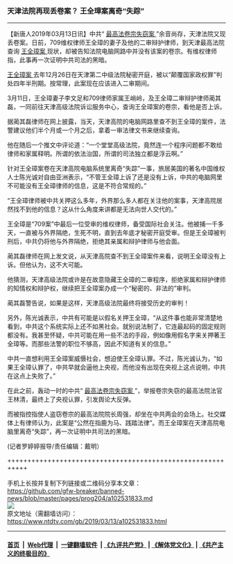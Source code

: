 ### 天津法院再现丢卷案？ 王全璋案离奇“失踪”
------------------------

<div class="post_content" itemprop="articleBody">
 <p>
  【新唐人2019年03月13日讯】中共“
  <a href="https://www.ntdtv.com/gb/最高法卷宗失窃案.htm">
   最高法卷宗失窃案
  </a>
  ”余音尚存，天津法院又现丢卷案。日前，709维权律师王全璋的妻子及他的二审辩护律师，到天津最高法院查询
  <a href="https://www.ntdtv.com/gb/王全璋案.htm">
   王全璋案
  </a>
  现状，却被告知法院电脑网路中并没有该案的卷宗。有维权律师指，此事再一次证明中共司法的黑暗。
 </p>
 <p>
  <a href="https://www.ntdtv.com/gb/王全璋案.htm">
   王全璋案
  </a>
  去年12月26日在天津第二中级法院秘密开庭，被以“颠覆国家政权罪”判处四年半刑期。按常理，此案现在应该进入二审期间。
 </p>
 <p>
  3月11日，王全璋妻子李文足和709律师家属王峭岭，及王全璋二审辩护律师蔺其磊，一同前往天津高级法院诉讼服务中心，查询王全璋案的卷宗，看他是否上诉。
 </p>
 <p>
  据蔺其磊律师在网上披露，当天，天津高院的电脑网路里查不到王全璋的案件，法警建议他们半个月或一个月之后，拿着一审法律文书来继续查询。
 </p>
 <p>
  他在随后一个推文中评论道：“一个堂堂高级法院，竟然连一个程序问题都不敢给律师和家属释明。所谓的依法治国，所谓的司法独立都是浮云啊。”
 </p>
 <p>
  针对王全璋案卷在天津高院电脑系统里离奇“失踪”一事，旅居美国的著名中国维权人士陈光诚对自由亚洲表示，“不管王全璋上诉了还是没有上诉，中共的电脑网里不可能没有王全璋律师的信息，这是不符合常规的。”
 </p>
 <p>
  “王全璋律师被中共关押这么多年，外界那么多人都在关注他的案事，天津高院居然找不到他的信息？这从什么角度来讲都是无法向世人交代的。”
 </p>
 <p>
  王全璋是“709案”中最后一位受审的维权律师，备受国际社会关注。他被捕一千多天，一直被与外界隔绝，生死不明，直到去年底才秘密开庭受审。但是王全璋被判刑后，中共仍将他与外界隔绝，拒绝其亲属和辩护律师与他会面。
 </p>
 <p>
  蔺其磊律师在网上发文说，从天津高院查不到王全璋案件来看，说明王全璋没有上诉。但他认为，这不大可能。
 </p>
 <p>
  他猜测，天津高级法院或许是在故意隐藏王全璋的二审程序，拒绝家属和辩护律师的知情权和辩护权，继续把王全璋案办成一个“秘密的、非法的”审判。
 </p>
 <p>
  蔺其磊警告说，如果是这样，天津高级法院最终将接受历史的审判！
 </p>
 <p>
  另外，陈光诚表示，中共有可能是以假名关押王全璋，“从这件事也能非常清楚地看到，中共这个系统实际上还不如黑社会。就别说法制了，它连最起码的固定规则都没有。我甚至怀疑，中共可能在用一些不法的手段，例如像用假名字来关押著王全璋等。而那些法警的职位不够高，因此不知道有关的信息。”
 </p>
 <p>
  中共一直想利用王全璋案威慑社会，想迫使王全璋认罪。不过，陈光诚认为，“如果王全璋认罪了，中共早就会逼他上央视，而他没有出现在央视上这点说明，中共在这点上失败了。”
 </p>
 <p>
  在此之前，轰动一时的中共“
  <a href="https://www.ntdtv.com/gb/最高法卷宗失窃案.htm">
   最高法卷宗失窃案
  </a>
  ”，举报卷宗失窃的最高法院法官王林清，最终上了央视认罪，引发舆论大反弹。
 </p>
 <p>
  而被指控指使人盗窃卷宗的最高法院院长周强，却坐在中共两会的会场上。社交媒体上有律师认为，此案是“公然在指鹿为马、践踏法律”。而王全璋案在天津高院电脑里离奇“失踪”，再一次证明中共司法的黑暗。
 </p>
 <p>
  (记者罗婷婷报导/责任编辑：戴明）
 </p>
 <div class="single_ad">
 </div>
</div>

+++++++++++++++++++++++++++++++++++++++++++++++++++++++++++<br/><br/>
手机上长按并复制下列链接或二维码分享本文章：<br/>
https://github.com/gfw-breaker/banned-news/blob/master/pages/prog204/a102531833.md <br/>
<a href='https://github.com/gfw-breaker/banned-news/blob/master/pages/prog204/a102531833.md'><img src='https://github.com/gfw-breaker/banned-news/blob/master/pages/prog204/a102531833.md.png'/></a> <br/>
原文地址（需翻墙访问）：https://www.ntdtv.com/gb/2019/03/13/a102531833.html


------------------------
#### [首页](https://github.com/gfw-breaker/banned-news/blob/master/README.md) &nbsp;|&nbsp; [Web代理](https://github.com/labour-camp/helloworld) &nbsp;|&nbsp; [一键翻墙软件](https://github.com/gfw-breaker/nogfw/blob/master/README.md) &nbsp;| [《九评共产党》](https://github.com/gfw-breaker/9ping.md/blob/master/README.md#九评之一评共产党是什么) | [《解体党文化》](https://github.com/gfw-breaker/jtdwh.md/blob/master/README.md) | [《共产主义的终极目的》](https://github.com/gfw-breaker/gczydzjmd.md/blob/master/README.md)

